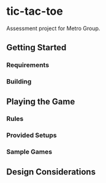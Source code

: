 # tic-tac-toe #
Assessment project for Metro Group.

## Getting Started ##

### Requirements ###

### Building ###

## Playing the Game ###

### Rules ###

### Provided Setups ###

### Sample Games ###

## Design Considerations ##